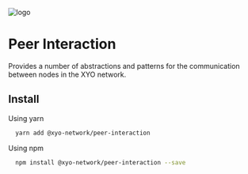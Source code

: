 [logo]: https://www.xy.company/img/home/logo_xy.png

![logo]

# Peer Interaction

Provides a number of abstractions and patterns for the communication between nodes in the XYO network.

## Install

Using yarn

```sh
  yarn add @xyo-network/peer-interaction
```

Using npm

```sh
  npm install @xyo-network/peer-interaction --save
```
